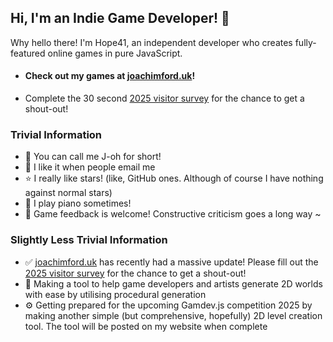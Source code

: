 ## Hi, I'm an Indie Game Developer! 👾

Why hello there! I'm Hope41, an independent developer who creates fully-featured online games in pure JavaScript.

- #### Check out my games at [joachimford.uk](https://joachimford.uk)!
- Complete the 30 second [2025 visitor survey](https://forms.gle/aPjD4oWB24MzEpb16) for the chance to get a shout-out!

### Trivial Information
- 👾 You can call me J-oh for short!
- 📧 I like it when people email me
- ⭐ I really like stars! (like, GitHub ones. Although of course I have nothing against normal stars)
- 🎹 I play piano sometimes!
- 💬 Game feedback is welcome! Constructive criticism goes a long way ~

### Slightly Less Trivial Information
- ✅ [joachimford.uk](https://joachimford.uk) has recently had a massive update! Please fill out the [2025 visitor survey](https://forms.gle/aPjD4oWB24MzEpb16) for the chance to get a shout-out!
- 🚧 Making a tool to help game developers and artists generate 2D worlds with ease by utilising procedural generation
- ⚙️ Getting prepared for the upcoming Gamdev.js competition 2025 by making another simple (but comprehensive, hopefully) 2D level creation tool. The tool will be posted on my website when complete
